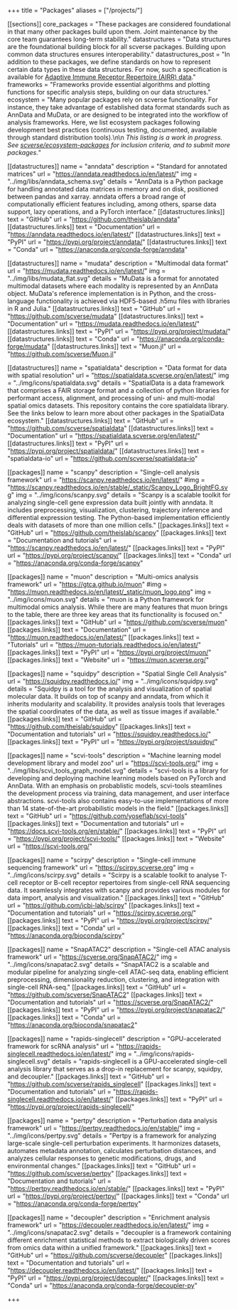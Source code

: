 +++
title = "Packages"
aliases = ["/projects/"]

[[sections]]
	core_packages = "These packages are considered foundational in that many other packages build upon them. Joint maintenance by the core team guarantees long-term stability."
	datastructures = "Data structures are the foundational building block for all scverse packages. Building upon common data structures ensures interoperability."
	datastructures_post = "In addition to these packages, we define standards on how to represent certain data types in these data structures. For now, such a specification is available for [Adaptive Immune Receptor Repertoire (AIRR) data](https://scirpy.scverse.org/en/latest/data-structure.html#storing-airr-rearrangement-data-in-anndata)."
	frameworks = "Frameworks provide essential algorithms and plotting functions for specific analysis steps, building on our data structures."
	ecosystem = "Many popular packages rely on scverse functionality. For instance, they take advantage of established data format standards such as AnnData and MuData, or are designed to be integrated into the workflow of analysis frameworks. Here, we list ecosystem packages following development best practices (continuous testing, documented, available through standard distribution tools).\n\n *This listing is a work in progress. See [scverse/ecosystem-packages](https://github.com/scverse/ecosystem-packages) for inclusion criteria, and to submit more packages.*"

[[datastructures]]
	name = "anndata"
	description = "Standard for annotated matrices"
	url = "https://anndata.readthedocs.io/en/latest/"
	img = "../img/libs/anndata_schema.svg"
	details = "AnnData is a Python package for handling annotated data matrices in memory and on disk, positioned between pandas and xarray. anndata offers a broad range of computationally efficient features including, among others, sparse data support, lazy operations, and a PyTorch interface."
	[[datastructures.links]]
	text = "GitHub"
	url = "https://github.com/theislab/anndata"
	[[datastructures.links]]
	text = "Documentation"
	url = "https://anndata.readthedocs.io/en/latest/"
	[[datastructures.links]]
	text = "PyPI"
	url = "https://pypi.org/project/anndata/"
	[[datastructures.links]]
	text = "Conda"
	url = "https://anaconda.org/conda-forge/anndata"

[[datastructures]]
	name = "mudata"
	description = "Multimodal data format"
	url = "https://mudata.readthedocs.io/en/latest/"
	img = "../img/libs/mudata_flat.svg"
	details = "MuData is a format for annotated multimodal datasets where each modality is represented by an AnnData object. MuData's reference implementation is in Python, and the cross-language functionality is achieved via HDF5-based .h5mu files with libraries in R and Julia."
	[[datastructures.links]]
	text = "GitHub"
	url = "https://github.com/scverse/mudata"
	[[datastructures.links]]
	text = "Documentation"
	url = "https://mudata.readthedocs.io/en/latest/"
	[[datastructures.links]]
	text = "PyPI"
	url = "https://pypi.org/project/mudata/"
	[[datastructures.links]]
	text = "Conda"
	url = "https://anaconda.org/conda-forge/mudata"
	[[datastructures.links]]
	text = "Muon.jl"
	url = "https://github.com/scverse/Muon.jl"

[[datastructures]]
	name = "spatialdata"
	description = "Data format for data with spatial resolution"
	url = "https://spatialdata.scverse.org/en/latest/"
	img = "../img/icons/spatialdata.svg"
	details = "SpatialData is a data framework that comprises a FAIR storage format and a collection of python libraries for performant access, alignment, and processing of uni- and multi-modal spatial omics datasets. This repository contains the core spatialdata library. See the links below to learn more about other packages in the SpatialData ecosystem."
	[[datastructures.links]]
	text = "GitHub"
	url = "https://github.com/scverse/spatialdata"
	[[datastructures.links]]
	text = "Documentation"
	url = "https://spatialdata.scverse.org/en/latest/"
	[[datastructures.links]]
	text = "PyPI"
	url = "https://pypi.org/project/spatialdata/"
	[[datastructures.links]]
	text = "spatialdata-io"
	url = "https://github.com/scverse/spatialdata-io"


[[packages]]
	name = "scanpy"
	description = "Single-cell analysis framework"
	url = "https://scanpy.readthedocs.io/en/latest/"
	#img = "https://scanpy.readthedocs.io/en/stable/_static/Scanpy_Logo_BrightFG.svg"
	img = "../img/icons/scanpy.svg"
	details = "Scanpy is a scalable toolkit for analyzing single-cell gene expression data built jointly with anndata. It includes preprocessing, visualization, clustering, trajectory inference and differential expression testing. The Python-based implementation efficiently deals with datasets of more than one million cells."
	[[packages.links]]
	text = "GitHub"
	url = "https://github.com/theislab/scanpy"
	[[packages.links]]
	text = "Documentation and tutorials"
	url = "https://scanpy.readthedocs.io/en/latest/"
	[[packages.links]]
	text = "PyPI"
	url = "https://pypi.org/project/scanpy/"
	[[packages.links]]
	text = "Conda"
	url = "https://anaconda.org/conda-forge/scanpy"

[[packages]]
	name = "muon"
	description = "Multi-omics analysis framework"
	url = "https://gtca.github.io/muon"
	#img = "https://muon.readthedocs.io/en/latest/_static/muon_logo.png"
	img = "../img/icons/muon.svg"
	details = "muon is a Python framework for multimodal omics analysis. While there are many features that muon brings to the table, there are three key areas that its functionality is focused on."
	[[packages.links]]
	text = "GitHub"
	url = "https://github.com/scverse/muon"
	[[packages.links]]
	text = "Documentation"
	url = "https://muon.readthedocs.io/en/latest/"
	[[packages.links]]
	text = "Tutorials"
	url = "https://muon-tutorials.readthedocs.io/en/latest/"
	[[packages.links]]
	text = "PyPI"
	url = "https://pypi.org/project/muon/"
	[[packages.links]]
	text = "Website"
	url = "https://muon.scverse.org/"


[[packages]]
	name = "squidpy"
	description = "Spatial Single Cell Analysis"
	url = "https://squidpy.readthedocs.io/"
	img = "../img/icons/squidpy.svg"
	details = "Squidpy is a tool for the analysis and visualization of spatial molecular data. It builds on top of scanpy and anndata, from which it inherits modularity and scalability. It provides analysis tools that leverages the spatial coordinates of the data, as well as tissue images if available."
	[[packages.links]]
	text = "GitHub"
	url = "https://github.com/theislab/squidpy"
	[[packages.links]]
	text = "Documentation and tutorials"
	url = "https://squidpy.readthedocs.io/"
	[[packages.links]]
	text = "PyPI"
	url = "https://pypi.org/project/squidpy/"


[[packages]]
	name = "scvi-tools"
	description = "Machine learning model development library and model zoo"
	url = "https://scvi-tools.org/"
	img = "../img/libs/scvi_tools_graph_model.svg"
	details = "scvi-tools is a library for developing and deploying machine learning models based on PyTorch and AnnData. With an emphasis on probablistic models, scvi-tools steamlines the development process via training, data management, and user interface abstractions. scvi-tools also contains easy-to-use implementations of more than 14 state-of-the-art probabilistic models in the field."
	[[packages.links]]
	text = "GitHub"
	url = "https://github.com/yoseflab/scvi-tools"
	[[packages.links]]
	text = "Documentation and tutorials"
	url = "https://docs.scvi-tools.org/en/stable/"
	[[packages.links]]
	text = "PyPI"
	url = "https://pypi.org/project/scvi-tools/"
	[[packages.links]]
	text = "Website"
	url = "https://scvi-tools.org/"

[[packages]]
	name = "scirpy"
	description = "Single-cell immune sequencing framework"
	url = "https://scirpy.scverse.org"
	img = "../img/icons/scirpy.svg"
	details = "Scirpy is a scalable toolkit to analyse T-cell receptor or B-cell receptor repertoires from single-cell RNA sequencing data. It seamlessly integrates with scanpy and provides various modules for data import, analysis and visualization."
	[[packages.links]]
	text = "GitHub"
	url = "https://github.com/icbi-lab/scirpy"
	[[packages.links]]
	text = "Documentation and tutorials"
	url = "https://scirpy.scverse.org/"
	[[packages.links]]
	text = "PyPI"
	url = "https://pypi.org/project/scirpy/"
	[[packages.links]]
	text = "Conda"
	url = "https://anaconda.org/bioconda/scirpy"

[[packages]]
	name = "SnapATAC2"
	description = "Single-cell ATAC analysis framework"
	url = "https://scverse.org/SnapATAC2/"
	img = "../img/icons/snapatac2.svg"
	details = "SnapATAC2 is a scalable and modular pipeline for analyzing single-cell ATAC-seq data, enabling efficient preprocessing, dimensionality reduction, clustering, and integration with single-cell RNA-seq."
	[[packages.links]]
	text = "GitHub"
	url = "https://github.com/scverse/SnapATAC2"
	[[packages.links]]
	text = "Documentation and tutorials"
	url = "https://scverse.org/SnapATAC2/"
	[[packages.links]]
	text = "PyPI"
	url = "https://pypi.org/project/snapatac2/"
	[[packages.links]]
	text = "Conda"
	url = "https://anaconda.org/bioconda/snapatac2"

[[packages]]
	name = "rapids-singlecell"
	description = "GPU-accelerated framework for scRNA analysis"
	url = "https://rapids-singlecell.readthedocs.io/en/latest/"
	img = "../img/icons/rapids-singlecell.svg"
	details = "rapids-singlecell is a GPU-accelerated single-cell analysis library that serves as a drop-in replacement for scanpy, squidpy, and decoupler."
	[[packages.links]]
	text = "GitHub"
	url = "https://github.com/scverse/rapids_singlecell"
	[[packages.links]]
	text = "Documentation and tutorials"
	url = "https://rapids-singlecell.readthedocs.io/en/latest/"
	[[packages.links]]
	text = "PyPI"
	url = "https://pypi.org/project/rapids-singlecell/"

[[packages]]
	name = "pertpy"
	description = "Perturbation data analysis framework"
	url = "https://pertpy.readthedocs.io/en/stable/"
	img = "../img/icons/pertpy.svg"
	details = "Pertpy is a framework for analyzing large-scale single-cell perturbation experiments. It harmonizes datasets, automates metadata annotation, calculates perturbation distances, and analyzes cellular responses to genetic modifications, drugs, and environmental changes."
	[[packages.links]]
	text = "GitHub"
	url = "https://github.com/scverse/pertpy"
	[[packages.links]]
	text = "Documentation and tutorials"
	url = "https://pertpy.readthedocs.io/en/stable/"
	[[packages.links]]
	text = "PyPI"
	url = "https://pypi.org/project/pertpy/"
	[[packages.links]]
	text = "Conda"
	url = "https://anaconda.org/conda-forge/pertpy"

[[packages]]
	name = "decoupler"
	description = "Enrichment analysis framework"
	url = "https://decoupler.readthedocs.io/en/latest/"
	img = "../img/icons/snapatac2.svg"
	details = "decoupler is a framework containing different enrichment statistical methods to extract biologically driven scores from omics data within a unified framework."
	[[packages.links]]
	text = "GitHub"
	url = "https://github.com/scverse/decoupler"
	[[packages.links]]
	text = "Documentation and tutorials"
	url = "https://decoupler.readthedocs.io/en/latest/"
	[[packages.links]]
	text = "PyPI"
	url = "https://pypi.org/project/decoupler/"
	[[packages.links]]
	text = "Conda"
	url = "https://anaconda.org/conda-forge/decoupler-py"

+++
